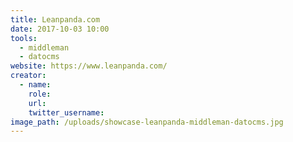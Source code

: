 ```yaml
---
title: Leanpanda.com
date: 2017-10-03 10:00
tools:
  - middleman
  - datocms
website: https://www.leanpanda.com/
creator:
  - name:
    role:
    url:
    twitter_username:
image_path: /uploads/showcase-leanpanda-middleman-datocms.jpg
---
```

